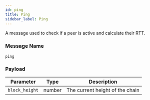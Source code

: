 ```yaml
---
id: ping
title: Ping
sidebar_label: Ping
---
```


<!----------------------------------------------------------------------------->
<!-------------------- THIS MARKDOWN FILE IS AUTOGENERATED -------------------->
<!----------------------------------------------------------------------------->

A message used to check if a peer is active and calculate their RTT.

### Message Name

`ping`

### Payload

| Parameter        | Type   |            Description            |
|:----------------:|--------|:---------------------------------:|
| `block_height`   | number | The current height of the chain   |
